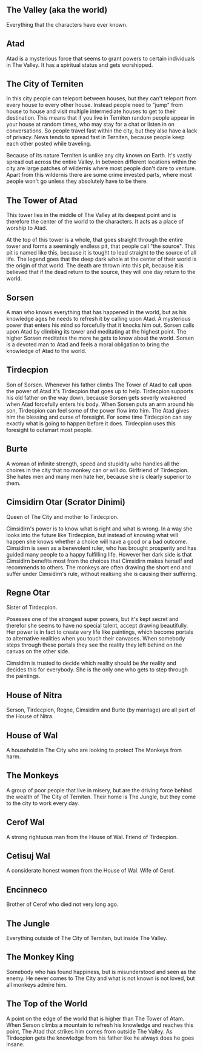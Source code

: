 The Valley (aka the world)
--------------------------

Everything that the characters have ever known.


Atad
----

Atad is a mysterious force that seems to grant powers to certain individuals in The Valley.
It has a spiritual status and gets worshipped.


The City of Terniten
---------------------

In this city people can teleport between houses, but they can't teleport from every house to every other house.
Instead people need to "jump" from house to house and visit multiple intermediate houses to get to their destination.
This means that if you live in Terniten random people appear in your house at random times, who may stay for a chat or listen in on conversations.
So people travel fast within the city, but they also have a lack of privacy.
News tends to spread fast in Terniten, because people keep each other posted while traveling.

Because of its nature Terniten is unlike any city known on Earth. It's vastly spread out across the entire Valley.
In between different locations within the city are large patches of wildernis where most people don't dare to venture.
Apart from this wildernis there are some crime invested parts, where most people won't go unless they absolutely have to be there.


The Tower of Atad
-----------------

This tower lies in the middle of The Valley at its deepest point and is therefore the center of the world to the characters.
It acts as a place of worship to Atad.

At the top of this tower is a whole, that goes straight through the entire tower and forms a seemingly endless pit, that people call "the source".
This pit is named like this, because it is tought to lead straight to the source of all life.
The legend goes that the deep dark whole at the center of their world is the origin of that world.
The death are thrown into this pit, because it is believed that if the dead return to the source, they will one day return to the world.


Sorsen
------

A man who knows everything that has happened in the world, but as his knowledge ages he needs to refresh it by calling upon Atad.
A mysterious power that enters his mind so forcefully that it knocks him out.
Sorsen calls upon Atad by climbing its tower and meditating at the highest point.
The higher Sorsen meditates the more he gets to know about the world.
Sorsen is a devoted man to Atad and feels a moral obligation to bring the knowledge of Atad to the world.


Tirdecpion
----------

Son of Sorsen. Whenever his father climbs The Tower of Atad to call upon the power of Atad it's Tirdecpion that goes up to help.
Tirdecpion supports his old father on the way down, because Sorsen gets severly weakened when Atad forcefully enters his body.
When Sorsen puts an arm around his son, Tirdecpion can feel some of the power flow into him.
The Atad gives him the blessing and curse of foresight. For some time Tirdecpion can say exactly what is going to happen before it does.
Tirdecpion uses this foresight to outsmart most people.


Burte
------

A woman of infinite strength, speed and stupidity who handles all the choires in the city that no monkey can or will do.
Girlfriend of Tirdecpion.
She hates men and many men hate her, because she is clearly superior to them.


Cimsidirn Otar (Scrator Dinimi)
-------------------------------

Queen of The City and mother to Tirdecpion.

Cimsidirn's power is to know what is right and what is wrong.
In a way she looks into the future like Tirdecpion, but instead of knowing what will happen she knows whether a choice will have a good or a bad outcome.
Cimsidirn is seen as a benevolent ruler, who has brought prosperity and has guided many people to a happy fulfilling life.
However her dark side is that Cimsidirn benefits most from the choices that Cimsidirn makes herself and recommends to others.
The monkeys are often drawing the short end and suffer under Cimsidirn's rule, without realising she is causing their suffering.


Regne Otar
----------

Sister of Tirdecpion.

Posesses one of the strongest super powers, but it's kept secret and therefor she seems to have no special talent, accept drawing beautifully.
Her power is in fact to create very life like paintings, which become portals to alternative realities when you touch their canvases.
When somebody steps through these portals they see the reality they left behind on the canvas on the other side.

Cimsidirn is trusted to decide which reality should be *the* reality and decides this for everybody.
She is the only one who gets to step through the paintings.


House of Nitra
--------------

Serson, Tirdecpion, Regne, Cimsidirn and Burte (by marriage) are all part of the House of Nitra.


House of Wal
------------

A household in The City who are looking to protect The Monkeys from harm.


The Monkeys
-----------

A group of poor people that live in misery, but are the driving force behind the wealth of The City of Terniten.
Their home is The Jungle, but they come to the city to work every day.


Cerof Wal
---------

A strong rightuous man from the House of Wal.
Friend of Tirdecpion.


Cetisuj Wal
----------

A considerate honest women from the House of Wal. Wife of Cerof.


Encinneco
---------

Brother of Cerof who died not very long ago.


The Jungle
----------

Everything outside of The City of Terniten, but inside The Valley.


The Monkey King
---------------

Somebody who has found happiness, but is misunderstood and seen as the enemy.
He never comes to The City and what is not known is not loved, but all monkeys admire him. 


The Top of the World
--------------------

A point on the edge of the world that is higher than The Tower of Atam.
When Serson climbs a mountain to refresh his knowledge and reaches this point, The Atad that strikes him comes from outside The Valley.
As Tirdecpion gets the knowledge from his father like he always does he goes insane.

